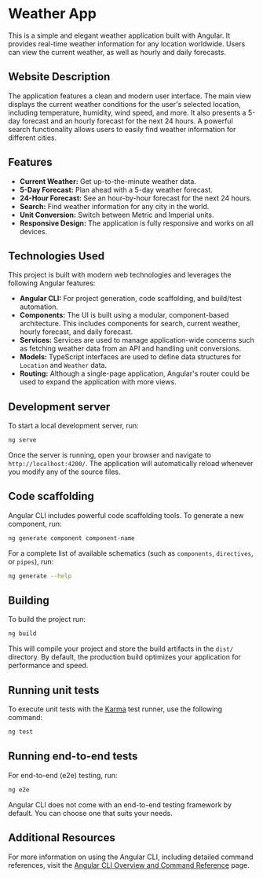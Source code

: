 # Weather App

This is a simple and elegant weather application built with Angular. It provides real-time weather information for any location worldwide. Users can view the current weather, as well as hourly and daily forecasts.

## Website Description

The application features a clean and modern user interface. The main view displays the current weather conditions for the user's selected location, including temperature, humidity, wind speed, and more. It also presents a 5-day forecast and an hourly forecast for the next 24 hours. A powerful search functionality allows users to easily find weather information for different cities.

## Features

-   **Current Weather:** Get up-to-the-minute weather data.
-   **5-Day Forecast:** Plan ahead with a 5-day weather forecast.
-   **24-Hour Forecast:** See an hour-by-hour forecast for the next 24 hours.
-   **Search:** Find weather information for any city in the world.
-   **Unit Conversion:** Switch between Metric and Imperial units.
-   **Responsive Design:** The application is fully responsive and works on all devices.

## Technologies Used

This project is built with modern web technologies and leverages the following Angular features:

-   **Angular CLI:** For project generation, code scaffolding, and build/test automation.
-   **Components:** The UI is built using a modular, component-based architecture. This includes components for search, current weather, hourly forecast, and daily forecast.
-   **Services:** Services are used to manage application-wide concerns such as fetching weather data from an API and handling unit conversions.
-   **Models:** TypeScript interfaces are used to define data structures for `Location` and `Weather` data.
-   **Routing:** Although a single-page application, Angular's router could be used to expand the application with more views.

## Development server

To start a local development server, run:

```bash
ng serve
```

Once the server is running, open your browser and navigate to `http://localhost:4200/`. The application will automatically reload whenever you modify any of the source files.

## Code scaffolding

Angular CLI includes powerful code scaffolding tools. To generate a new component, run:

```bash
ng generate component component-name
```

For a complete list of available schematics (such as `components`, `directives`, or `pipes`), run:

```bash
ng generate --help
```

## Building

To build the project run:

```bash
ng build
```

This will compile your project and store the build artifacts in the `dist/` directory. By default, the production build optimizes your application for performance and speed.

## Running unit tests

To execute unit tests with the [Karma](https://karma-runner.github.io) test runner, use the following command:

```bash
ng test
```

## Running end-to-end tests

For end-to-end (e2e) testing, run:

```bash
ng e2e
```

Angular CLI does not come with an end-to-end testing framework by default. You can choose one that suits your needs.

## Additional Resources

For more information on using the Angular CLI, including detailed command references, visit the [Angular CLI Overview and Command Reference](https://angular.dev/tools/cli) page.
